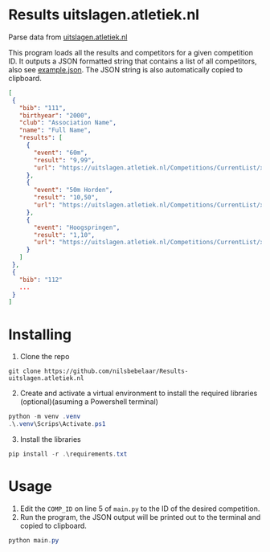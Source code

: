 # Results uitslagen.atletiek.nl
 Parse data from [uitslagen.atletiek.nl](https://uitslagen.atletiek.nl)

 This program loads all the results and competitors for a given competition ID. It outputs a JSON formatted string that contains a list of all competitors, also see [example.json](example.json). The JSON string is also automatically copied to clipboard.

 ```json
[
  {
    "bib": "111",
    "birthyear": "2000",
    "club": "Association Name",
    "name": "Full Name",
    "results": [
      {
        "event": "60m",
        "result": "9,99",
        "url": "https://uitslagen.atletiek.nl/Competitions/CurrentList/xxxxx/xxxx"
      },
      {
        "event": "50m Horden",
        "result": "10,50",
        "url": "https://uitslagen.atletiek.nl/Competitions/CurrentList/xxxxx/xxxx"
      },
      {
        "event": "Hoogspringen",
        "result": "1,10",
        "url": "https://uitslagen.atletiek.nl/Competitions/CurrentList/xxxxx/xxxx"
      }
    ]
  },
  {
    "bib": "112"
    ...
  }
]
```

# Installing
1. Clone the repo
```
git clone https://github.com/nilsbebelaar/Results-uitslagen.atletiek.nl
```
2. Create and activate a virtual environment to install the required libraries (optional)(asuming a Powershell terminal)
```Powershell
python -m venv .venv
.\.venv\Scrips\Activate.ps1
```
3. Install the libraries
```Powershell
pip install -r .\requirements.txt
```

# Usage
1. Edit the `COMP_ID` on line 5 of `main.py` to the ID of the desired competition.
2. Run the program, the JSON output will be printed out to the terminal and copied to clipboard.
```Powershell
python main.py
```